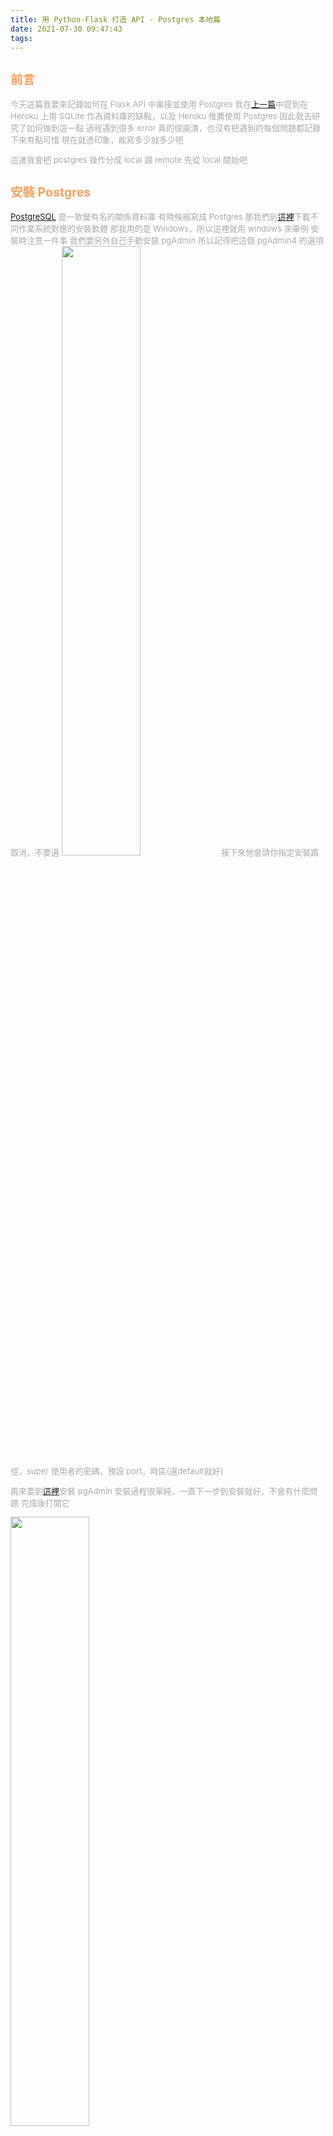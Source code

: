 ```yaml
---
title: 用 Python-Flask 打造 API - Postgres 本地篇
date: 2021-07-30 09:47:43
tags:
---
```

<font size="2" color="#aaa">

## <font color="#f4a261">前言</font>
今天這篇我要來記錄如何在 Flask API 中串接並使用 Postgres
我在[上一篇](https://roto93.github.io/2021/07/28/不建議在Heroku上用sqlite當DB/)中提到在 Heroku 上用 SQLite 作為資料庫的缺點，以及 Heroku 推薦使用 Postgres
因此我去研究了如何做到這一點
過程遇到很多 error 真的很崩潰，也沒有把遇到的每個問題都記錄下來有點可惜
現在就憑印象，能寫多少就多少吧

這邊我會把 postgres 操作分成 local 跟 remote 
先從 local 開始吧

## <font color="#f4a261">安裝 Postgres</font>

[PostgreSQL](https://www.postgresql.org) 是一款蠻有名的關係資料庫
有時候縮寫成 Postgres
那我們到[這裡](https://www.postgresql.org/download/)下載不同作業系統對應的安裝軟體
那我用的是 Windows，所以這裡就用 windows 來舉例
安裝時注意一件事
我們要另外自己手動安裝 pgAdmin 
所以記得把這個 pgAdmin4 的選項取消，不要選
<img src="postgres-1.jpg" width="50%">
接下來他會請你指定安裝路徑，super 使用者的密碼，預設 port，時區(選default就好)

再來要到[這裡](https://www.pgadmin.org/download/)安裝 pgAdmin
安裝過程很單純，一直下一步到安裝就好，不會有什麼問題
完成後打開它

<img src="postgres-2.jpg" width="50%">

到這邊安裝就差不多了

## <font color="#f4a261">在本地串接 API 和 Postgres</font>

點擊此處建立資料庫，取名
(以後面的例子而言我是取 issuedata，不是圖裡的 NewDatabase)

<img src="postgres-3.jpg" width="50%">
<img src="postgres-4.jpg" width="50%">

接下來回到程式端
前幾篇文章的程式碼都是 for 教學用的
但我現在做了正式版，是將來要應用在 TAN 網站的版本
為了不造成混淆我先把連接資料庫前的正式版程式碼貼上來~

```python
from flask import Flask, Request
from flask_sqlalchemy import SQLAlchemy
from flask_cors import CORS

app = Flask(__name__)
CORS(app)

db = SQLAlchemy(app)

class Issue(db.Model):
    __tablename__ = "issue_table"
    id = db.Column(db.Integer, primary_key=True)
    year = db.Column(db.Integer, nullable=False)
    month = db.Column(db.Integer, nullable=False)
    date = db.Column(db.Integer, nullable=False)
    title = db.Column(db.String(100), nullable=False)
    content = db.Column(db.String(2000))

    def __repr__(self):
        return f"{self.year}/{self.month}/{self.date} - {self.title}"


@app.route('/')
def index():
    return 'Wellcome to TAN API!'


@app.route('/archive')
def get_archive():
    issues = Issue.query.all()
    output = []
    for issue in issues:
        issue_data = {
            "id": issue.id,
            "year": issue.year,
            "month": issue.month,
            "date": issue.date,
            "title": issue.title,
            "content": issue.content,
        }
        output.append(issue_data)

    return {"drinks": output}


if __name__ == "__main__":
    app.run()

```

要連接本地 postgres 資料庫，我需要加上:

```python
app.config["SQLALCHEMY_DATABASE_URI"] = 'postgresql://postgres:et0997@localhost/issuedata'
app.config['SQLALCHEMY_TRACK_MODIFICATIONS'] = False
```

我們先來看第一行

`app.config["SQLALCHEMY_DATABASE_URI"] = 'postgresql://postgres:et0997@localhost/issuedata'`

這段 uri 的格式是 `postgresql://<username>:<user_password>@<port>/<database_name>`
- username: PostgreSQL 的使用者。由於我沒有另外新建使用者，所以就用 super user 也就是`postgres`就可以了
- user_password: user 密碼。你在安裝 postgres 的時候不是有設定過一次密碼嗎? 就是那個(user 選 postgres 的話啦)
- port: 連接端口。由於我們是在本地測試，所以填`localhost`就好
- database_name: 你剛剛用 pgAdmin 建立的那個資料庫名稱

總之這行是在告訴 Flask_SQLAlchemy 應該連接什麼資料庫，要怎麼找到它

最底部的 `app.config['SQLALCHEMY_TRACK_MODIFICATIONS'] = False`
是為了避免跳出以下 warning
```
warnings.warn('SQLALCHEMY_TRACK_MODIFICATIONS adds significant overhead 
and will be disabled by default in the future.  Set it to True to suppress this warning.')
```
就我的理解
這是 Flask_SQLAlchemy 造成的小問題
它的意思是
由於 Flask_SQLAlchemy 是 SQLAlchemy 的一個包裝(類似升級版)
本質上還是 SQLAlchemy 在運作
而 Flask_SQLAlchemy 有自己的一套 event notification system 
(不知道怎麼翻比較好，直接用原文)
所以它必須隨時監聽 SQLAlchemy 的任何修改(如'SQLALCHEMY_TRACK_MODIFICATIONS'字面上的意思)
這可能會造成性能瓶頸
設為 False 避免這個問題

至此就設定好本地連接了

#### 建立 local DB 的 table 和 資料

接著打開 python shell

```python
from app import db, Issue # 從 app.py 引入 db 和 Issue 模組
db.create_all() # 在 database 中建立 Table，名稱為 Issue (如果沒用 __tablename__ 更改預設名稱的話)
# 宣告新的單筆資料 issue
issue = Issue(year=2077,month=1,date=27,title="Issue Title", content="This is something important.") 
db.session.add(issue) # 把 issue 加進 session
db.session.commit() # 提交 session
```

完成後打開 pgAdmin 
從以下路徑找到名為 issuedata 的 table

<img src="postgres-7.jpg" width="80%">
<img src="postgres-8.jpg" width="80%">

耶! 看到資料了

## <font color="#f4a261">結語</font>

剛剛的安裝過程都只是在自己的電腦上存取資料而已
但最終我們要把 API 放在網路上呀
到時要怎麼用 Postgres 呢?

我覺得 部落格好像不太適合寫太長
遠端的部分就留到下一篇吧!

